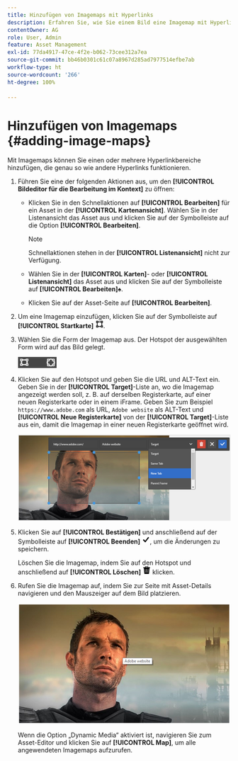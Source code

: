 ```yaml
---
title: Hinzufügen von Imagemaps mit Hyperlinks
description: Erfahren Sie, wie Sie einem Bild eine Imagemap mit Hyperlinks hinzufügen.
contentOwner: AG
role: User, Admin
feature: Asset Management
exl-id: 77da4917-47ce-4f2e-b062-73cee312a7ea
source-git-commit: bb46b0301c61c07a8967d285ad7977514efbe7ab
workflow-type: ht
source-wordcount: '266'
ht-degree: 100%

---
```


# Hinzufügen von Imagemaps {#adding-image-maps}

Mit Imagemaps können Sie einen oder mehrere Hyperlinkbereiche hinzufügen, die genau so wie andere Hyperlinks funktionieren.

1. Führen Sie eine der folgenden Aktionen aus, um den **[!UICONTROL Bildeditor für die Bearbeitung im Kontext]** zu öffnen:

   * Klicken Sie in den Schnellaktionen auf **[!UICONTROL Bearbeiten]** für ein Asset in der **[!UICONTROL Kartenansicht]**. Wählen Sie in der Listenansicht das Asset aus und klicken Sie auf der Symbolleiste auf die Option **[!UICONTROL Bearbeiten]**.

      >[!NOTE]
      >
      >Schnellaktionen stehen in der **[!UICONTROL Listenansicht]** nicht zur Verfügung.

   * Wählen Sie in der **[!UICONTROL Karten]**- oder **[!UICONTROL Listenansicht]** das Asset aus und klicken Sie auf der Symbolleiste auf **[!UICONTROL Bearbeiten]**♠.
   * Klicken Sie auf der Asset-Seite auf **[!UICONTROL Bearbeiten]**.

1. Um eine Imagemap einzufügen, klicken Sie auf der Symbolleiste auf **[!UICONTROL Startkarte]** ![Imagemap](assets/do-not-localize/image-map-icon.png).
1. Wählen Sie die Form der Imagemap aus. Der Hotspot der ausgewählten Form wird auf das Bild gelegt.

   ![chlimage_1-422](assets/chlimage_1-422.png)

1. Klicken Sie auf den Hotspot und geben Sie die URL und ALT-Text ein. Geben Sie in der **[!UICONTROL Target]**-Liste an, wo die Imagemap angezeigt werden soll, z. B. auf derselben Registerkarte, auf einer neuen Registerkarte oder in einem iFrame. Geben Sie zum Beispiel `https://www.adobe.com` als URL, `Adobe website` als ALT-Text und **[!UICONTROL Neue Registerkarte]** von der **[!UICONTROL Target]**-Liste aus ein, damit die Imagemap in einer neuen Registerkarte geöffnet wird.

   ![chlimage_1-423](assets/chlimage_1-423.png)

1. Klicken Sie auf **[!UICONTROL Bestätigen]** und anschließend auf der Symbolleiste auf **[!UICONTROL Beenden]** ![Auswahl abschließen](assets/do-not-localize/check-ok-done-icon.png), um die Änderungen zu speichern.

   Löschen Sie die Imagemap, indem Sie auf den Hotspot und anschließend auf **[!UICONTROL Löschen]** ![Löschen](assets/do-not-localize/delete-solid-line.png) klicken.

1. Rufen Sie die Imagemap auf, indem Sie zur Seite mit Asset-Details navigieren und den Mauszeiger auf dem Bild platzieren.

   ![chlimage_1-426](assets/chlimage_1-426.png)

   Wenn die Option „Dynamic Media“ aktiviert ist, navigieren Sie zum Asset-Editor und klicken Sie auf **[!UICONTROL Map]**, um alle angewendeten Imagemaps aufzurufen.
